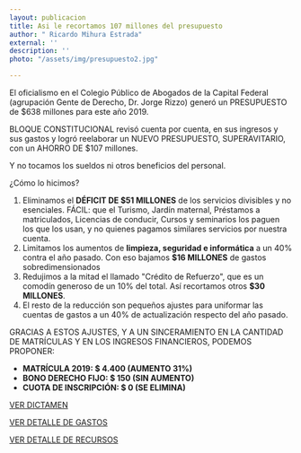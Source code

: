 ```yaml
---
layout: publicacion
title: Asi le recortamos 107 millones del presupuesto
author: " Ricardo Mihura Estrada"
external: ''
description: ''
photo: "/assets/img/presupuesto2.jpg"

---
```

El oficialismo en el Colegio Público de Abogados de la Capital Federal (agrupación Gente de Derecho, Dr. Jorge Rizzo) generó un PRESUPUESTO de $638 millones para este año 2019.

BLOQUE CONSTITUCIONAL revisó cuenta por cuenta, en sus ingresos y sus gastos y logró reelaborar un NUEVO PRESUPUESTO, SUPERAVITARIO, con un AHORRO DE $107 millones.

Y no tocamos los sueldos ni otros beneficios del personal.

¿Cómo lo hicimos?

1. Eliminamos el **DÉFICIT DE $51 MILLONES** de los servicios divisibles y no esenciales. FÁCIL: que el Turismo, Jardín maternal, Préstamos a matriculados, Licencias de conducir, Cursos y seminarios los paguen los que los usan, y no quienes pagamos similares servicios por nuestra cuenta.
2. Limitamos los aumentos de **limpieza, seguridad e informática** a un 40% contra el año pasado. Con eso bajamos **$16 MILLONES** de gastos sobredimensionados
3. Redujimos a la mitad el llamado "Crédito de Refuerzo", que es un comodín generoso de un 10% del total. Así recortamos otros **$30 MILLONES**.
4. El resto de la reducción son pequeños ajustes para uniformar las cuentas de gastos a un 40% de actualización respecto del año pasado.

GRACIAS A ESTOS AJUSTES, Y A UN SINCERAMIENTO EN LA CANTIDAD DE MATRÍCULAS Y EN LOS INGRESOS FINANCIEROS, PODEMOS PROPONER:

* **MATRÍCULA 2019: $ 4.400 (AUMENTO 31%)**
* **BONO DERECHO FIJO: $ 150 (SIN AUMENTO)**
* **CUOTA DE INSCRIPCIÓN: $ 0 (SE ELIMINA)**

[VER DICTAMEN](https://1drv.ms/b/s!Ah0sfoie1drYgcw67BjThm0m4es6eg)

[VER DETALLE DE GASTOS](https://1drv.ms/b/s!Ah0sfoie1drYgcw9C9OVu7Pj71PmqA)

[VER DETALLE DE RECURSOS](https://1drv.ms/b/s!Ah0sfoie1drYgcw8HVg5VxeVP8GAtw)